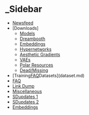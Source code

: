 # _Sidebar

- [Newsfeed](Newsfeed.md)
- [Downloads]
	- [Models](models.md)
	- [Dreambooth](../../../D[Embeddings](home-mthrfckr/A!-And-Machine-Learning/Ai-Sd-Updates/Docs/Embed.md)Cmds/Db.md)
	- [Embeddings](Embed.md)
	- [Hypernetworks](Hn.md)
	- [Aesthetic Gradients](ag.md)
	- [VAEs](vae.md)
	- [Polar Resources](pr.md)
	- [Dead/Missing](dm.md)
- [Training[FAQ](home-mthrfckr/A!-And-Machine-Learning/Ai-Sd-Updates/Docs/Faq.md)Datasets](dataset.md)
- [FAQ](Faq.md)
- [Link Dump](ld.md)
- [Miscellaneous](../../../Notes/Misc/Misc.md)
- [SDupdates 1](Sdupdates_Backup.md)
- [SDupdates 2](Sdupdates_2_Backup.md)
- [Embeddings](../Embeddings.md)
